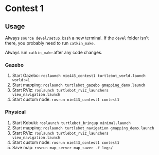 # Contest 1

## Usage

Always `source devel/setup.bash` a new terminal. If the `devel` folder isn't there, you probably need to run `catkin_make`.

Always run `catkin_make` after any code changes.

### Gazebo

1. Start Gazebo: `roslaunch mie443_contest1 turtlebot_world.launch world:=1`
2. Start mapping: `roslaunch turtlebot_gazebo gmapping_demo.launch`
3. Start RViz: `roslaunch turtlebot_rviz_launchers view_navigation.launch`
4. Start custom node: `rosrun mie443_contest1 contest1`

### Physical

1. Start Kobuki: `roslaunch turtlebot_bringup minimal.launch`
2. Start mapping: `roslaunch turtlebot_navigation gmapping_demo.launch`
3. Start RViz: `roslaunch turtlebot_rviz_launchers view_navigation.launch`
4. Start custom node: `rosrun mie443_contest1 contest1`
5. Save map: `rosrun map_server map_saver -f logs/`
